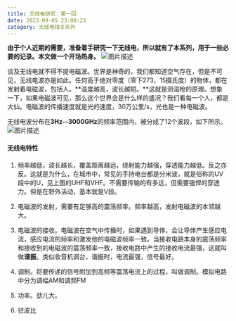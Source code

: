 ```yaml
---
title: 无线电研究：第一回
date: 2023-09-05 23:08:23
category: 无线电相关系列
---
```


**由于个人近期的需要，准备着手研究一下无线电，所以就有了本系列，用于一些必要的记录。本文做一个开场热身。**
<img src="/img/无线电1_1.webp" alt="图片描述">


谈及无线电就不得不提电磁波。世界是神奇的，我们都知道空气存在，但是不可见，无线电波亦是如此。任何高于绝对零度（零下273，15摄氏度）的物体，都在发射着电磁波，包括人。**温度越高，波长越短。**这就是测温枪的原理。想象一下，如果电磁波可见，那么这个世界会是什么样的盛况？我们看每一个人，都是大仙。电磁波的传播速度就是光的速度，30万公里/s，光也是一种电磁波。

无线电波分布在**3Hz--3000GHz**的频率范围内，被分成了12个波段，如下所示。
<img src="/img/无线电1_2.jpeg" alt="图片描述">

#### 无线电特性
1. 频率越低，波长越长，覆盖距离越远，绕射能力越强，穿透能力越低。反之亦反。这就是为什么，在城市中，常见的手持电台都是分米波，就是俗称的UV段中的U，见上图的UHF和VHF。不需要传输的有多远，但需要强悍的穿透力。但是在野外活动，基本就是V段。

2. 电磁波的发射，需要有足够高的震荡频率。频率越高，发射电磁波的本领越大。
3. 电磁波的接收。电磁波在空气中传播时，如果遇到导体，会让导体产生感应电流，感应电流的频率和激发他的电磁波频率一致。当接收电路本身的震荡频率和接收到的电磁波的震荡频率一致，接收电路中产生的接收电流最强，这就叫做**谐振**。类似收音机调台，谐振时，电流最强，信号最好。
4. 调制。将要传递的信号附加到高频等震荡电流上的过程，叫做调制。模拟电路中分为调幅AM和调频FM
5. 功率。劲儿大。
6. 驻波比